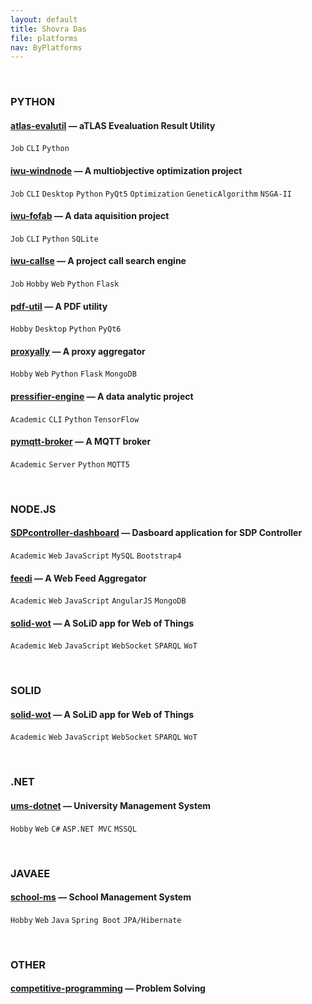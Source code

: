 ```yaml
---
layout: default
title: Shovra Das
file: platforms
nav: ByPlatforms
---
```


<br>


### PYTHON

#### [atlas-evalutil](https://github.com/shovradas/atlas-evalutil) &#8212; aTLAS Evealuation Result Utility

`Job` `CLI` `Python`  

#### [iwu-windnode](https://github.com/shovradas/windnode-demonstrator) &#8212; A multiobjective optimization project

`Job` `CLI` `Desktop` `Python` `PyQt5` `Optimization` `GeneticAlgorithm` `NSGA-II`

#### [iwu-fofab](https://github.com/shovradas/iwu-fofab) &#8212; A data aquisition project

`Job` `CLI` `Python` `SQLite` 

#### [iwu-callse](https://github.com/shovradas/iwu-callse) &#8212; A project call search engine

`Job` `Hobby` `Web` `Python` `Flask` 

#### [pdf-util](https://github.com/shovradas/pdf-util) &#8212; A PDF utility

`Hobby` `Desktop` `Python` `PyQt6` 

#### [proxyally](https://github.com/shovradas/proxyally) &#8212; A proxy aggregator

`Hobby` `Web` `Python` `Flask` `MongoDB` 

#### [pressifier-engine](https://github.com/binuv-tuc/pressifier-engine) &#8212; A data analytic project

`Academic` `CLI` `Python` `TensorFlow` 

#### [pymqtt-broker](https://github.com/shovradas/pymqtt-broker) &#8212; A MQTT broker

`Academic` `Server` `Python`  `MQTT5`


<br>


### NODE.JS

#### [SDPcontroller-dashboard](https://github.com/shovradas/SDPcontroller-dashboard) &#8212; Dasboard application for SDP Controller

`Academic` `Web` `JavaScript` `MySQL` `Bootstrap4` 

#### [feedi](https://github.com/shovradas/feedi) &#8212; A Web Feed Aggregator

`Academic` `Web` `JavaScript` `AngularJS` `MongoDB` 

#### [solid-wot](https://github.com/shovradas/solid-wot) &#8212; A SoLiD app for Web of Things

`Academic` `Web` `JavaScript` `WebSocket` `SPARQL` `WoT`


<br>


### SOLID

#### [solid-wot](https://github.com/shovradas/solid-wot) &#8212; A SoLiD app for Web of Things

`Academic` `Web` `JavaScript` `WebSocket` `SPARQL` `WoT`


<br>


### .NET

#### [ums-dotnet](https://github.com/shovradas/ums-dotnet) &#8212; University Management System

`Hobby` `Web` `C#` `ASP.NET MVC` `MSSQL` 


<br>


### JAVAEE

#### [school-ms](https://github.com/shovradas/school-ms) &#8212; School Management System

`Hobby` `Web` `Java` `Spring Boot` `JPA/Hibernate` 


<br>


### OTHER

#### [competitive-programming](https://github.com/shovradas/competitive-programming) &#8212; Problem Solving

 